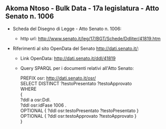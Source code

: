 ## Akoma Ntoso - Bulk Data - 17a legislatura - Atto Senato n. 1006 ##

* Scheda del Disegno di Legge - Atto Senato n. 1006:
	* http url: http://www.senato.it/leg/17/BGT/Schede/Ddliter/41819.htm

* Riferimenti al sito OpenData del Senato http://dati.senato.it/:
	* Link OpenData: http://dati.senato.it/ddl/41819
	* Query SPARQL per i documenti relativi all'Atto Senato:

        PREFIX osr: <http://dati.senato.it/osr/>  
		SELECT DISTINCT ?testoPresentato ?testoApprovato  
		WHERE  
		{  
		    ?ddl a osr:Ddl.  
		    ?ddl osr:idFase 1006 .  
		    OPTIONAL { ?ddl osr:testoPresentato ?testoPresentato }  
		    OPTIONAL { ?ddl osr:testoApprovato ?testoApprovato }  
		}
		